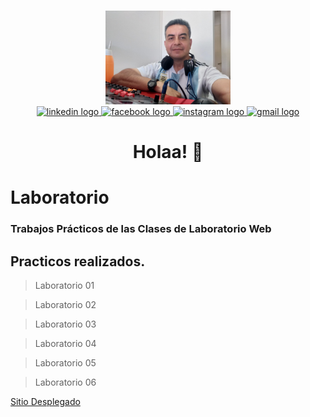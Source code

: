 ###
<div align="center">
  <img height="150" src="./img/perfil.jpg" />
</div>
<div align="center">
  <a href="https://www.linkedin.com/authwall?trkInfo=AQFNoCsq0ZCwKAAAAZIhcSwwwEkiMGkAx_-VT1XH8-2KizDH3OpAUNmvj52kaBBxfoeWdTCZ-IQv4DdPq--y4i-ljsBdKHCAaT4GD5XC8kFYqjN1xEdo9aFzKIze6ejjTkDLL00=&original_referer=&sessionRedirect=https%3A%2F%2Fwww.linkedin.com%2Fin%2Frubenalbertocarmona%2F" target="_blank">
    <img src="https://img.shields.io/static/v1?message=LinkedIn&logo=linkedin&label=&color=0077B5&logoColor=white&labelColor=&style=for-the-badge" height="25" alt="linkedin logo"  />
  </a>
  <a href="https://www.facebook.com/rubenalbertocarmona/" target="_blank">
    <img src="https://img.shields.io/static/v1?message=Facebook&logo=facebook&label=&color=1877F2&logoColor=white&labelColor=&style=for-the-badge" height="25" alt="facebook logo"  />
  </a>
  <a href="https://www.instagram.com/btocarmona2020/" target="_blank">
    <img src="https://img.shields.io/static/v1?message=Instagram&logo=instagram&label=&color=E4405F&logoColor=white&labelColor=&style=for-the-badge" height="25" alt="instagram logo"  />
  </a>
  <a href="btocarmona@gmail.com" target="_blank">
    <img src="https://img.shields.io/static/v1?message=Gmail&logo=gmail&label=&color=D14836&logoColor=white&labelColor=&style=for-the-badge" height="25" alt="gmail logo"  />
  </a>
</div>

###

<h1 align="center">Holaa! 👋</h1>


# Laboratorio

### Trabajos Prácticos de las Clases de Laboratorio Web
## Practicos realizados.
> Laboratorio 01

> Laboratorio 02

> Laboratorio 03

> Laboratorio 04

> Laboratorio 05

> Laboratorio 06

[Sitio Desplegado](https://btocarmona2021.github.io/Laboratorio/)

